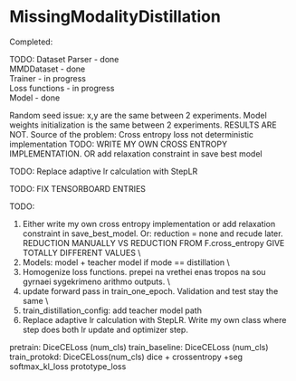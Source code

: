 # MissingModalityDistillation

Completed:

TODO:
Dataset Parser - done \
MMDDataset     - done \
Trainer        - in progress \
Loss functions - in progress \
Model          - done 

Random seed issue:
x,y are the same between 2 experiments.
Model weights initialization is the same between 2 experiments.
RESULTS ARE NOT. 
Source of the problem: Cross entropy loss not deterministic implementation
TODO: WRITE MY OWN CROSS ENTROPY IMPLEMENTATION. OR add relaxation constraint in save best model

TODO: Replace adaptive lr calculation with StepLR

TODO: FIX TENSORBOARD ENTRIES

TODO:
1) Either write my own cross entropy implementation or add relaxation constraint in save_best_model. Or: reduction = none and recude later. 
REDUCTION MANUALLY VS REDUCTION FROM F.cross_entropy GIVE TOTALLY DIFFERENT VALUES \ 
2) Models: model + teacher model if mode == distillation \
3) Homogenize loss functions. prepei na vrethei enas tropos na sou gyrnaei sygekrimeno arithmo outputs. \
4) update forward pass in train_one_epoch. Validation and test stay the same \
6) train_distillation_config: add teacher model path
7) Replace adaptive lr calculation with StepLR. Write my own class where step does both lr update and optimizer step. 



pretrain:       DiceCELoss (num_cls)
train_baseline: DiceCELoss (num_cls) 
train_protokd:  DiceCELoss(num_cls) dice + crossentropy +seg
                softmax_kl_loss
                prototype_loss